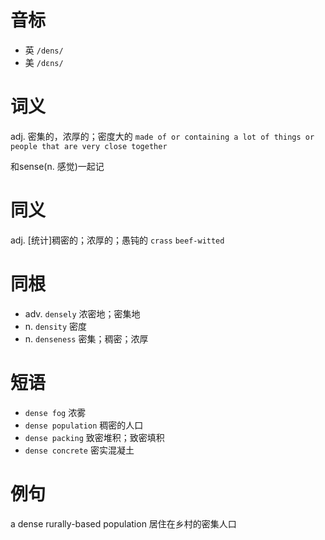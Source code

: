 # 音标

- 英 `/dens/`
- 美 `/dɛns/`

# 词义

adj. 密集的，浓厚的；密度大的
`made of or containing a lot of things or people that are very close together`



和sense(n. 感觉)一起记

# 同义

adj. [统计]稠密的；浓厚的；愚钝的
`crass` `beef-witted`

# 同根

- adv. `densely` 浓密地；密集地
- n. `density` 密度
- n. `denseness` 密集；稠密；浓厚

# 短语

- `dense fog` 浓雾
- `dense population` 稠密的人口
- `dense packing` 致密堆积；致密填积
- `dense concrete` 密实混凝土

# 例句

a dense rurally-based population
居住在乡村的密集人口


